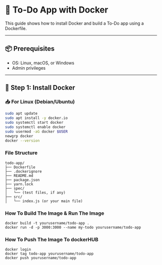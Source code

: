 # 🐳 To-Do App with Docker

This guide shows how to install Docker and build a To-Do app using a Dockerfile.

---

## 📦 Prerequisites

- OS: Linux, macOS, or Windows
- Admin privileges

---

## 🔧 Step 1: Install Docker

### 📥 For Linux (Debian/Ubuntu)

```bash
sudo apt update
sudo apt install -y docker.io
sudo systemctl start docker
sudo systemctl enable docker
sudo usermod -aG docker $USER
newgrp docker
docker --version
```

### File Structure 
```
todo-app/
├── Dockerfile
├── .dockerignore
├── README.md
├── package.json
├── yarn.lock
├── spec/
│   └── (test files, if any)
├── src/
│   └── index.js (or your main file)
```

### How To Build The Image & Run The Image 
```
docker build -t yourusername/todo-app .
docker run -d -p 3000:3000 --name my-todo yourusername/todo-app
```
### How To Push The Image To dockerHUB 
```
docker login
docker tag todo-app yourusername/todo-app
docker push yourusername/todo-app

```

